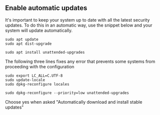 ## Enable automatic updates

It's important to keep your system up to date with all the latest security updates. To do this in an automatic way, use the snippet below and your system will update automatically.

```
sudo apt update
sudo apt dist-upgrade

sudo apt install unattended-upgrades
```
The following three lines fixes any error that prevents some systems from proceeding with the configuration
```
sudo export LC_ALL=C.UTF-8
sudo update-locale
sudo dpkg-reconfigure locales

sudo dpkg-reconfigure --priority=low unattended-upgrades
```

Choose yes when asked "Automatically download and install stable updates"
